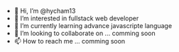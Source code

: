 - 👋 Hi, I’m @hycham13
- 👀 I’m interested in  fullstack web developer 
- 🌱 I’m currently learning advance javascripte language
- 💞️ I’m looking to collaborate on ... comming soon
- 📫 How to reach me ... comming soon

<!---
hycham13/hycham13 is a ✨ special ✨ repository because its `README.md` (this file) appears on your GitHub profile.
You can click the Preview link to take a look at your changes.
--->
